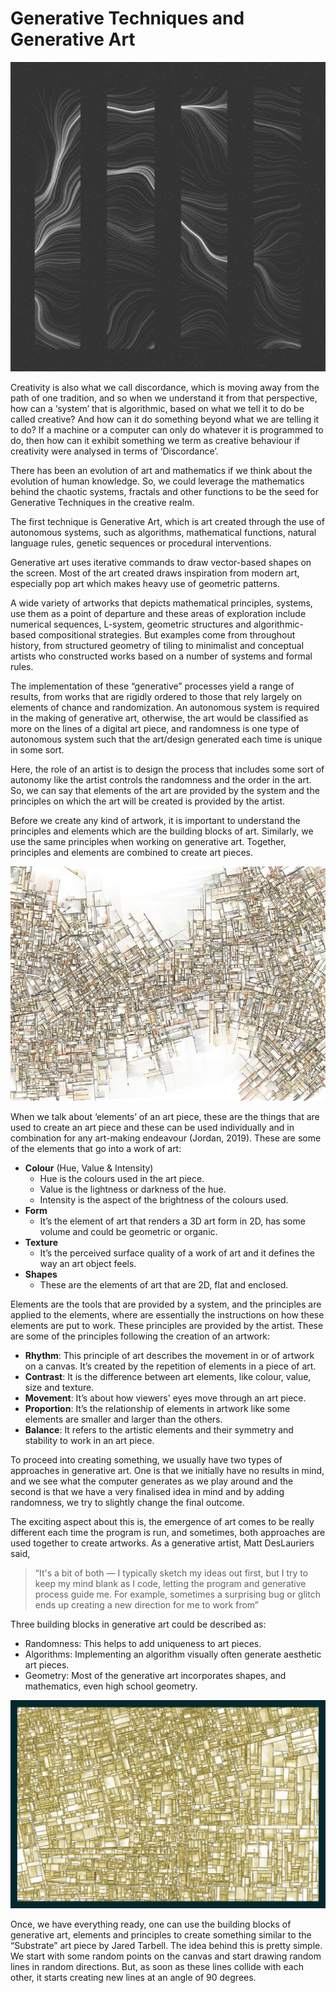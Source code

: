 # Generative Techniques and Generative Art

![Twilight, Neeraj Pandey](../../.gitbook/assets/screenshot-2021-04-25-at-06.10.08.png)

Creativity is also what we call discordance, which is moving away from the path of one tradition, and so when we understand it from that perspective, how can a ‘system’ that is algorithmic, based on what we tell it to do be called creative? And how can it do something beyond what we are telling it to do? If a machine or a computer can only do whatever it is programmed to do, then how can it exhibit something we term as creative behaviour if creativity were analysed in terms of ‘Discordance’.

There has been an evolution of art and mathematics if we think about the evolution of human knowledge. So, we could leverage the mathematics behind the chaotic systems, fractals and other functions to be the seed for Generative Techniques in the creative realm.

The first technique is Generative Art, which is art created through the use of autonomous systems, such as algorithms, mathematical functions, natural language rules, genetic sequences or procedural interventions.

Generative art uses iterative commands to draw vector-based shapes on the screen. Most of the art created draws inspiration from modern art, especially pop art which makes heavy use of geometric patterns.

A wide variety of artworks that depicts mathematical principles, systems, use them as a point of departure and these areas of exploration include numerical sequences, L-system, geometric structures and algorithmic-based compositional strategies. But examples come from throughout history, from structured geometry of tiling to minimalist and conceptual artists who constructed works based on a number of systems and formal rules.

The implementation of these “generative” processes yield a range of results, from works that are rigidly ordered to those that rely largely on elements of chance and randomization. An autonomous system is required in the making of generative art, otherwise, the art would be classified as more on the lines of a digital art piece, and randomness is one type of autonomous system such that the art/design generated each time is unique in some sort.

Here, the role of an artist is to design the process that includes some sort of autonomy like the artist controls the randomness and the order in the art. So, we can say that elements of the art are provided by the system and the principles on which the art will be created is provided by the artist.

Before we create any kind of artwork, it is important to understand the principles and elements which are the building blocks of art. Similarly, we use the same principles when working on generative art. Together, principles and elements are combined to create art pieces.

![Substrade, Jared Tarbell](../../.gitbook/assets/substrateprn.jpg)

When we talk about ‘elements’ of an art piece, these are the things that are used to create an art piece and these can be used individually and in combination for any art-making endeavour \(Jordan, 2019\). These are some of the elements that go into a work of art:

* **Colour** \(Hue, Value & Intensity\)
  * Hue is the colours used in the art piece.
  * Value is the lightness or darkness of the hue.
  * Intensity is the aspect of the brightness of the colours used.
* **Form**
  * It’s the element of art that renders a 3D art form in 2D, has some volume and could be geometric or organic.
* **Texture**
  * It’s the perceived surface quality of a work of art and it defines the way an art object feels.
* **Shapes**
  * These are the elements of art that are 2D, flat and enclosed.

Elements are the tools that are provided by a system, and the principles are applied to the elements, where are essentially the instructions on how these elements are put to work. These principles are provided by the artist. These are some of the principles following the creation of an artwork:

* **Rhythm**: This principle of art describes the movement in or of artwork on a canvas. It’s created by the repetition of elements in a piece of art.
* **Contrast**: It is the difference between art elements, like colour, value, size and texture.
* **Movement**: It’s about how viewers' eyes move through an art piece.
* **Proportion**: It’s the relationship of elements in artwork like some elements are smaller and larger than the others.
* **Balance**: It refers to the artistic elements and their symmetry and stability to work in an art piece.

To proceed into creating something, we usually have two types of approaches in generative art. One is that we initially have no results in mind, and we see what the computer generates as we play around and the second is that we have a very finalised idea in mind and by adding randomness, we try to slightly change the final outcome.

The exciting aspect about this is, the emergence of art comes to be really different each time the program is run, and sometimes, both approaches are used together to create artworks. As a generative artist, Matt DesLauriers said,

> “It's a bit of both — I typically sketch my ideas out first, but I try to keep my mind blank as I code, letting the program and generative process guide me. For example, sometimes a surprising bug or glitch ends up creating a new direction for me to work from”

Three building blocks in generative art could be described as:

* Randomness: This helps to add uniqueness to art pieces. 
* Algorithms: Implementing an algorithm visually often generate aesthetic art pieces.
* Geometry: Most of the generative art incorporates shapes, and mathematics, even high school geometry.

![Plan, Neeraj Pandey \(Inspired by Substrate\)](../../.gitbook/assets/screenshot-2021-04-25-at-05.40.37.png)

Once, we have everything ready, one can use the building blocks of generative art, elements and principles to create something similar to the “Substrate” art piece by Jared Tarbell. The idea behind this is pretty simple. We start with some random points on the canvas and start drawing random lines in random directions. But, as soon as these lines collide with each other, it starts creating new lines at an angle of 90 degrees. 





